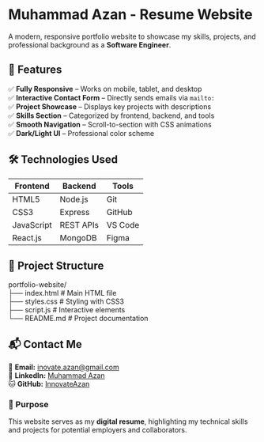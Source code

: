 

# **Muhammad Azan - Resume Website**   

A modern, responsive portfolio website to showcase my skills, projects, and professional background as a **Software Engineer**.  

## **🚀 Features**  
✅ **Fully Responsive** – Works on mobile, tablet, and desktop  
✅ **Interactive Contact Form** – Directly sends emails via `mailto:`  
✅ **Project Showcase** – Displays key projects with descriptions  
✅ **Skills Section** – Categorized by frontend, backend, and tools  
✅ **Smooth Navigation** – Scroll-to-section with CSS animations  
✅ **Dark/Light UI** – Professional color scheme  


## **🛠 Technologies Used**  
| **Frontend** | **Backend** | **Tools** |  
|-------------|------------|----------|  
| HTML5       | Node.js    | Git      |  
| CSS3        | Express    | GitHub   |  
| JavaScript  | REST APIs  | VS Code  |  
| React.js    | MongoDB    | Figma    |  



## **📂 Project Structure**  

portfolio-website/  
├── index.html          # Main HTML file  
├── styles.css          # Styling with CSS3  
├── script.js           # Interactive elements  
└── README.md           # Project documentation

## **📬 Contact Me**  
📧 **Email:** [inovate.azan@gmail.com](mailto:inovate.azan@gmail.com)  
💼 **LinkedIn:** [Muhammad Azan](https://www.linkedin.com/in/muhammad-azan-254957220/)  
🐱 **GitHub:** [InnovateAzan](https://github.com/InnovateAzan)  



### **🎯 Purpose**  
This website serves as my **digital resume**, highlighting my technical skills and projects for potential employers and collaborators.  
